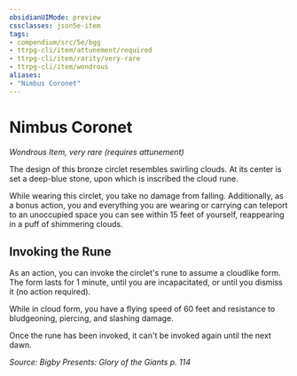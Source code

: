 ```yaml
---
obsidianUIMode: preview
cssclasses: json5e-item
tags:
- compendium/src/5e/bgg
- ttrpg-cli/item/attunement/required
- ttrpg-cli/item/rarity/very-rare
- ttrpg-cli/item/wondrous
aliases: 
- "Nimbus Coronet"
---
```

# Nimbus Coronet
*Wondrous Item, very rare (requires attunement)*  


The design of this bronze circlet resembles swirling clouds. At its center is set a deep-blue stone, upon which is inscribed the cloud rune.

While wearing this circlet, you take no damage from falling. Additionally, as a bonus action, you and everything you are wearing or carrying can teleport to an unoccupied space you can see within 15 feet of yourself, reappearing in a puff of shimmering clouds.

## Invoking the Rune

As an action, you can invoke the circlet's rune to assume a cloudlike form. The form lasts for 1 minute, until you are incapacitated, or until you dismiss it (no action required).

While in cloud form, you have a flying speed of 60 feet and resistance to bludgeoning, piercing, and slashing damage.

Once the rune has been invoked, it can't be invoked again until the next dawn.

*Source: Bigby Presents: Glory of the Giants p. 114*